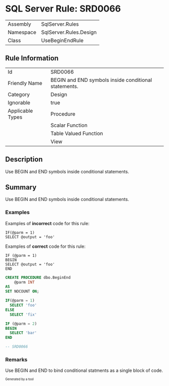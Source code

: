 ﻿# SQL Server Rule: SRD0066
  
|    |    |
|----|----|
| Assembly | SqlServer.Rules |
| Namespace | SqlServer.Rules.Design |
| Class | UseBeginEndRule |
  
## Rule Information
  
|    |    |
|----|----|
| Id | SRD0066 |
| Friendly Name | BEGIN and END symbols inside conditional statements. |
| Category | Design |
| Ignorable | true |
| Applicable Types | Procedure  |
|   | Scalar Function |
|   | Table Valued Function |
|   | View |
  
## Description
  
Use BEGIN and END symbols inside conditional statements.
  
## Summary
  
Use BEGIN and END symbols inside conditional statements.
  
### Examples
  

Examples of **incorrect** code for this rule:
```tsql
IF(@parm = 1)
SELECT @output = 'foo'
```
Examples of **correct** code for this rule:
```tsql
IF (@parm = 1)
BEGIN
SELECT @output = 'foo'
END
```
  
```sql
CREATE PROCEDURE dbo.BeginEnd
    @parm INT
AS
SET NOCOUNT ON;

IF(@parm = 1)
  SELECT 'foo'
ELSE
  SELECT 'fix'

IF (@parm = 2)
BEGIN
  SELECT 'bar'
END

-- SRD0066
```
  
### Remarks
  
Use BEGIN and END to bind conditional statments as a single block of code.
  
<sub><sup>Generated by a tool</sup></sub>
